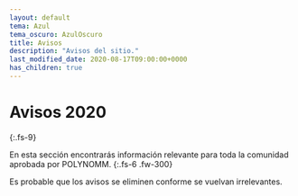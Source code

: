 ```yaml
---
layout: default
tema: Azul
tema_oscuro: AzulOscuro
title: Avisos
description: "Avisos del sitio."
last_modified_date: 2020-08-17T09:00:00+0000
has_children: true
---
```


# Avisos <span class="deg-sitio deg-sitio-texto">2020</span><i class="jpa-anim-rel-nerd_face jpa-2em"></i>
{:.fs-9}

En esta sección encontrarás información relevante para toda la comunidad aprobada por POLYN<span class="deg-sitio deg-sitio-texto">OMM</span>.
{:.fs-6 .fw-300}

Es probable que los avisos se eliminen conforme se vuelvan irrelevantes.